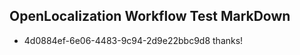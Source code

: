## OpenLocalization Workflow Test MarkDown
* 4d0884ef-6e06-4483-9c94-2d9e22bbc9d8 
thanks!<!--HONumber=Mar16_HO3-->
